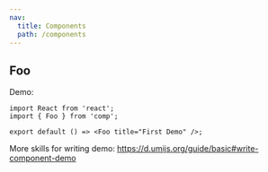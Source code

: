 ```yaml
---
nav:
  title: Components
  path: /components
---
```


## Foo

Demo:

```tsx
import React from 'react';
import { Foo } from 'comp';

export default () => <Foo title="First Demo" />;
```

More skills for writing demo: https://d.umijs.org/guide/basic#write-component-demo
